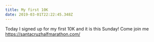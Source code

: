 ```yaml
---
title: My first 10K
date: 2019-03-01T22:22:45.348Z
---
```

Today I signed up for my first 10K and it is this Sunday! Come join me https://santacruzhalfmarathon.com/